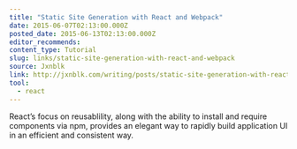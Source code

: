 ```yaml
---
title: "Static Site Generation with React and Webpack"
date: 2015-06-07T02:13:00.000Z
posted_date: 2015-06-13T02:13:00.000Z
editor_recommends:
content_type: Tutorial
slug: links/static-site-generation-with-react-and-webpack
source: Jxnblk
link: http://jxnblk.com/writing/posts/static-site-generation-with-react-and-webpack/
tool:
  - react
---
```

React’s focus on reusablility, along with the ability to install and require components via npm, provides an elegant way to rapidly build application UI in an efficient and consistent way.



